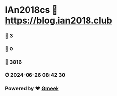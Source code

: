 # IAn2018cs :link: https://blog.ian2018.club 
### :page_facing_up: [3](https://blog.ian2018.club/tag.html) 
### :speech_balloon: 0 
### :hibiscus: 3816 
### :alarm_clock: 2024-06-26 08:42:30 
### Powered by :heart: [Gmeek](https://github.com/Meekdai/Gmeek)
